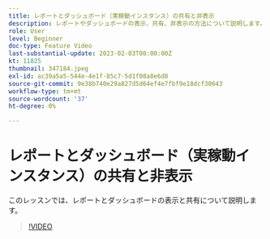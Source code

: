 ```yaml
---
title: レポートとダッシュボード（実稼動インスタンス）の共有と非表示
description: レポートやダッシュボードの表示、共有、非表示の方法について説明します。
role: User
level: Beginner
doc-type: Feature Video
last-substantial-update: 2023-02-03T00:00:00Z
kt: 11825
thumbnail: 347184.jpeg
exl-id: ac39a5a5-544e-4e1f-85c7-5d1f08a8e6d8
source-git-commit: 9e38b740e29a827d5d64ef4e7fbf9e18dcf30643
workflow-type: tm+mt
source-wordcount: '37'
ht-degree: 0%

---
```


# レポートとダッシュボード（実稼動インスタンス）の共有と非表示

このレッスンでは、レポートとダッシュボードの表示と共有について説明します。

>[!VIDEO](https://video.tv.adobe.com/v/347184/?quality=12&learn=on)
